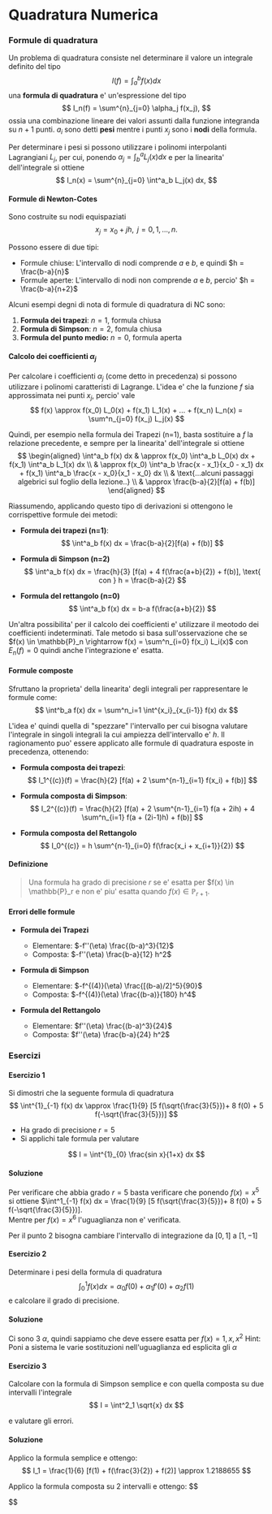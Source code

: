 # Quadratura Numerica

### Formule di quadratura
Un problema di quadratura consiste nel determinare il valore un integrale definito del tipo 
$$
I(f) = \int_{a}^{b} f(x) dx
$$
una **formula di quadratura** e' un'espressione del tipo
$$
I_n(f) = \sum^{n}_{j=0} \alpha_j f(x_j), 
$$
ossia una combinazione lineare dei valori assunti dalla funzione integranda su $n+1$ punti. 
$a_i$ sono detti **pesi** mentre i punti $x_j$ sono i **nodi** della formula. 

Per determinare i pesi si possono utilizzare i polinomi interpolanti Lagrangiani $L_j$, 
per cui, ponendo $\alpha_j = \int^a_b L_j(x) dx$ e per la linearita' dell'integrale si ottiene
$$
I_n(x) = \sum^{n}_{j=0} \int^a_b L_j(x) dx, 
$$

#### Formule di Newton-Cotes
Sono costruite su nodi equispaziati 
$$
x_j = x_0 + jh, \text{  } j = 0,1,...,n.
$$

Possono essere di due tipi: 

* Formule chiuse: L'intervallo di nodi comprende $a$ e $b$, e quindi $h = \frac{b-a}{n}$
* Formule aperte: L'intervallo di nodi non comprende $a$ e $b$, percio' $h = \frac{b-a}{n+2}$

Alcuni esempi degni di nota di formule di quadratura di NC sono: 
1. **Formula dei trapezi**: $n=1$, formula chiusa
2. **Formula di Simpson**: $n=2$, fomula chiusa
3. **Formula del punto medio:** $n=0$, formula aperta 

#### Calcolo dei coefficienti $\alpha_j$
Per calcolare i coefficienti $\alpha_j$ (come detto in precedenza) si possono utilizzare i 
polinomi caratteristi di Lagrange. 
L'idea e' che la funzione $f$ sia approssimata nei punti $x_j$, percio' vale
$$
f(x) \approx f(x_0) L_0(x) + f(x_1) L_1(x) + ... + f(x_n) L_n(x) = \sum^n_{j=0} f(x_j) L_j(x)
$$

Quindi, per esempio nella formula dei Trapezi (n=1), basta sostituire a $f$ la relazione 
precedente, e sempre per la linearita' dell'integrale si ottiene
$$
\begin{aligned}
\int^a_b f(x) dx & \approx f(x_0) \int^a_b L_0(x) dx + f(x_1) \int^a_b L_1(x) dx \\
                 & \approx f(x_0) \int^a_b \frac{x - x_1}{x_0 - x_1} dx + f(x_1) \int^a_b 
                 \frac{x - x_0}{x_1 - x_0} dx \\
                 & \text{...alcuni passaggi algebrici sul foglio della lezione..} \\
                 & \approx \frac{b-a}{2}[f(a) + f(b)]
\end{aligned}
$$

Riassumendo, applicando questo tipo di derivazioni si ottengono le corrispettive formule dei 
metodi: 
* **Formula dei trapezi (n=1)**:
$$
\int^a_b f(x) dx = \frac{b-a}{2}[f(a) + f(b)]
$$

* **Formula di Simpson (n=2)**
$$
\int^a_b f(x) dx = \frac{h}{3} [f(a) + 4 f(\frac{a+b}{2}) + f(b)], \text{ con } h = \frac{b-a}{2}
$$

* **Formula del rettangolo (n=0)**
$$
\int^a_b f(x) dx = b-a f(\frac{a+b}{2})
$$

Un'altra possibilita' per il calcolo dei coefficienti e' utilizzare il meotodo dei coefficienti 
indeterminati. Tale metodo si basa sull'osservazione che se $f(x) \in \mathbb{P}_n \rightarrow 
f(x) = \sum^n_{i=0} f(x_i) L_i(x)$ con $E_n(f) = 0$ quindi anche l'integrazione e' esatta. 


#### Formule composte 
Sfruttano la proprieta' della linearita' degli integrali per rappresentare le formule come: 
$$
\int^b_a f(x) dx = \sum^n_i=1 \int^{x_i}_{x_{i-1}} f(x) dx 
$$

L'idea e' quindi quella di "spezzare" l'intervallo per cui bisogna valutare l'integrale in 
singoli integrali la cui ampiezza dell'intervallo e' $h$. 
Il ragionamento puo' essere applicato alle formule di quadratura esposte in precedenza, ottenendo: 

* **Formula composta dei trapezi**: 
$$
I_1^{(c)}(f) = \frac{h}{2} [f(a) + 2 \sum^{n-1}_{i=1} f(x_i) + f(b)]
$$

* **Formula composta di Simpson**:
$$
I_2^{(c)}(f) = \frac{h}{2} [f(a) + 2 \sum^{n-1}_{i=1} f(a + 2ih) + 4 \sum^n_{i=1}
f(a + (2i-1)h) + f(b)]
$$

* **Formula composta del Rettangolo**
$$
I_0^{(c)} = h \sum^{n-1}_{i=0} f(\frac{x_i + x_{i+1}}{2})
$$

#### Definizione
>Una formula ha grado di precisione $r$ se e' esatta per $f(x) \in \mathbb{P}_r e non e' piu' 
>esatta quando $f(x) \in \mathbb{P}_{r+1}$.

#### Errori delle formule 
* **Formula dei Trapezi**
    * Elementare: $-f''(\eta) \frac{(b-a)^3}{12}$
    * Composta:   $-f''(\eta) \frac{b-a}{12} h^2$

* **Formula di Simpson**
    * Elementare: $-f^{(4)}(\eta) \frac{[(b-a)/2]^5}{90}$
    * Composta:   $-f^{(4)}(\eta) \frac{(b-a)}{180} h^4$

* **Formula del Rettangolo**
    * Elementare: $f''(\eta) \frac{(b-a)^3}{24}$
    * Composta:   $f''(\eta) \frac{b-a}{24} h^2$

### Esercizi

#### Esercizio 1
Si dimostri che la seguente formula di quadratura 
$$
\int^{1}_{-1} f(x) dx \approx \frac{1}{9} [5 f(\sqrt{\frac{3}{5}})+ 8 f(0) + 5 
f(-\sqrt{\frac{3}{5}})] 
$$

* Ha grado di precisione $r=5$
* Si applichi tale formula per valutare 

$$
I = \int^{1}_{0} \frac{sin x}{1+x} dx
$$

#### Soluzione
Per verificare che abbia grado $r=5$ basta verificare che ponendo $f(x) = x^5$ si ottiene 
$\int^1_{-1} f(x) dx = \frac{1}{9} [5 f(\sqrt{\frac{3}{5}})+ 8 f(0) + 5 f(-\sqrt{\frac{3}{5}})].   
Mentre per $f(x) = x^6$ l'uguaglianza non e' verificata. 

Per il punto 2 bisogna cambiare l'intervallo di integrazione da $[0, 1]$ a $[1, -1]$


#### Esercizio 2
Determinare i pesi della formula di quadratura
$$
\int^{1}_{0} f(x) dx = \alpha_0 f(0) + \alpha_1 f'(0) + \alpha_2 f(1)
$$
e calcolare il grado di precisione. 

#### Soluzione 
Ci sono 3 $\alpha$, quindi sappiamo che deve essere esatta per $f(x) = 1, x, x^2$
Hint: Poni a sistema le varie sostituzioni nell'uguaglianza ed esplicita gli $\alpha$

#### Esercizio 3 
Calcolare con la formula di Simpson semplice e con quella composta su due intervalli l'integrale 
$$
I = \int^2_1 \sqrt{x} dx
$$

e valutare gli errori. 

#### Soluzione 
Applico la formula semplice e ottengo: 
$$
I_1 = \frac{1}{6} [f(1) + f(\frac{3}{2}) + f(2)] \approx 1.2188655
$$

Applico la formula composta su 2 intervalli e ottengo: 
$$

$$
